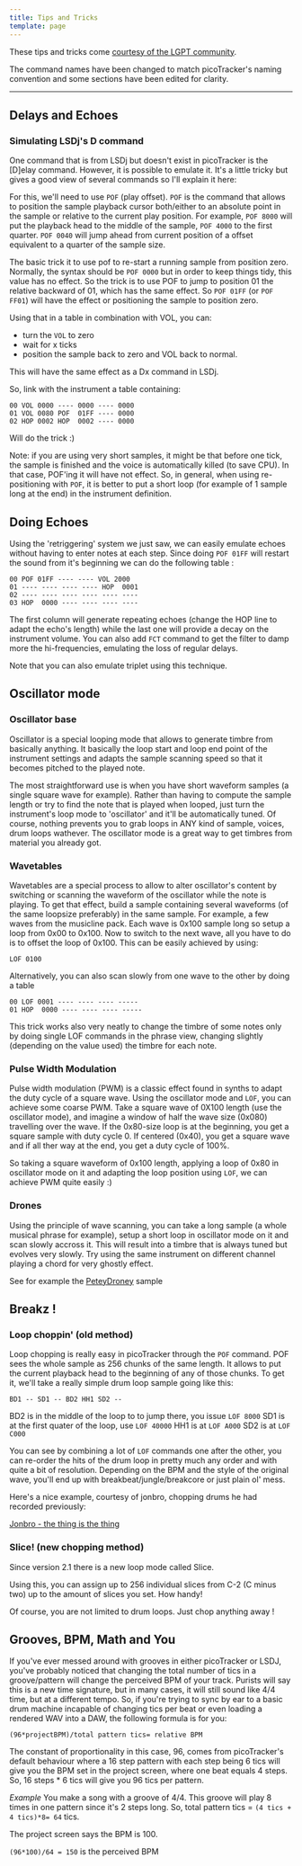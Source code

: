```yaml
---
title: Tips and Tricks
template: page
---
```


These tips and tricks come [courtesy of the LGPT community](https://github.com/djdiskmachine/LittleGPTracker/blob/master/docs/wiki/tips_and_tricks.md). 

The command names have been changed to match picoTracker's naming convention and some sections have been edited for clarity.

----

## Delays and Echoes 

### Simulating LSDj's D command

One command that is from LSDj but doesn't exist in picoTracker is the [D]elay command. However, it is possible to emulate it. It's a little tricky but gives a good view of several commands so I'll explain it here:

For this, we'll need to use `POF` (play offset). `POF` is the command that allows to position the sample playback cursor both/either to an absolute point in the sample or relative to the current play position. For example, `POF 8000` will put the playback head to the middle of the sample, `POF 4000` to the first quarter. `POF 0040` will jump ahead from current position of a offset equivalent to a quarter of the sample size.

The basic trick it to use pof to re-start a running sample from position zero. Normally, the syntax should be `POF 0000` but in order to keep things tidy, this value has no effect. So the trick is to use POF to jump to position 01 the relative backward of 01, which has the same effect. So `POF 01FF` (or `POF FF01`) will have the effect or positioning the sample to position zero.

Using that in a table in combination with VOL, you can:

* turn the `VOL` to zero
* wait for x ticks
* position the sample back to zero and VOL back to normal.

This will have the same effect as a Dx command in LSDj.

So, link with the instrument a table containing:

``` 
00 VOL 0000 ---- 0000 ---- 0000
01 VOL 0080 POF  01FF ---- 0000
02 HOP 0002 HOP  0002 ---- 0000
```

Will do the trick :)

Note: if you are using very short samples, it might be that before one tick, the sample is finished and the voice is automatically killed (to save CPU). In that case, POF'ing it will have not effect. So, in general, when using re-positioning with `POF`, it is better to put a short loop (for example of 1 sample long at the end) in the instrument definition.

## Doing Echoes
Using the 'retriggering' system we just saw, we can easily emulate echoes without having to enter notes at each step. Since doing `POF 01FF` will restart the sound from it's beginning we can do the following table :

```
00 POF 01FF ---- ---- VOL 2000
01 ---- ---- ---- ---- HOP  0001
02 ---- ---- ---- ---- ---- ----
03 HOP  0000 ---- ---- ---- ----
```

The first column will generate repeating echoes (change the HOP line to adapt the echo's length) while the last one will provide a decay on the instrument volume. You can also add `FCT` command to get the filter to damp more the hi-frequencies, emulating the loss of regular delays.

Note that you can also emulate triplet using this technique.

## Oscillator mode

### Oscillator base

Oscillator is a special looping mode that allows to generate timbre from basically anything. It basically the loop start and loop end point of the instrument settings and adapts the sample scanning speed so that it becomes pitched to the played note.

The most straightforward use is when you have short waveform samples (a single square wave for example). Rather than having to compute the sample length or try to find the note that is played when looped, just turn the instrument's loop mode to 'oscillator' and it'll be automatically tuned. Of course, nothing prevents you to grab loops in ANY kind of sample, voices, drum loops wathever. The oscillator mode is a great way to get timbres from material you already got.

### Wavetables

Wavetables are a special process to allow to alter oscillator's content by switching or scanning the waveform of the oscillator while the note is playing. To get that effect, build a sample containing several waveforms (of the same loopsize preferably) in the same sample. For example, a few waves from the musicline pack. Each wave is 0x100 sample long so setup a loop from 0x00 to 0x100. Now to switch to the next wave, all you have to do is to offset the loop of 0x100. This can be easily achieved by using:

```
LOF 0100
```

Alternatively, you can also scan slowly from one wave to the other by doing a table
```
00 LOF 0001 ---- ---- ---- -----
01 HOP  0000 ---- ---- ---- -----
```
This trick works also very neatly to change the timbre of some notes only by doing single LOF commands in the phrase view, changing slightly (depending on the value used) the timbre for each note.

### Pulse Width Modulation

Pulse width modulation (PWM) is a classic effect found in synths to adapt the duty cycle of a square wave. Using the oscillator mode and `LOF`, you can achieve some coarse PWM. Take a square wave of 0X100 length (use the oscillator mode), and imagine a window of half the wave size (0x080) travelling over the wave. If the 0x80-size loop is at the beginning, you get a square sample with duty cycle 0. If centered (0x40), you get a square wave and if all ther way at the end, you get a duty cycle of 100%.

So taking a square waveform of 0x100 length, applying a loop of 0x80 in oscillator mode on it and adapting the loop position using `LOF`, we can achieve PWM quite easily :)

### Drones

Using the principle of wave scanning, you can take a long sample (a whole musical phrase for example), setup a short loop in oscillator mode on it and scan slowly accross it. This will result into a timbre that is always tuned but evolves very slowly. Try using the same instrument on different channel playing a chord for very ghostly effect.

See for example the [PeteyDroney](http://www.hexawe.net/lgptwiki/lgpt-%20PeteyDroney.rar) sample

## Breakz !

### Loop choppin' (old method)

Loop chopping is really easy in picoTracker through the `POF` command. POF sees the whole sample as 256 chunks of the same length. It allows to put the current playback head to the beginning of any of those chunks. To get it, we'll take a really simple drum loop sample going like this:

```
BD1 -- SD1 -- BD2 HH1 SD2 -- 
```
BD2 is in the middle of the loop to to jump there, you issue `LOF 8000` SD1 is at the first quater of the loop, use `LOF 40000` HH1 is at `LOF A000` SD2 is at `LOF C000`

You can see by combining a lot of `LOF` commands one after the other, you can re-order the hits of the drum loop in pretty much any order and with quite a bit of resolution. Depending on the BPM and the style of the original wave, you'll end up with breakbeat/jungle/breakcore or just plain ol' mess.

Here's a nice example, courtesy of jonbro, chopping drums he had recorded previously:

[Jonbro - the thing is the thing](https://battleofthebits.com/arena/Entry/the+thing+is+the+thing/1479/)

### Slice! (new chopping method)

Since version 2.1 there is a new loop mode called Slice.

Using this, you can assign up to 256 individual slices from C-2 (C minus two) up to the amount of slices you set. How handy!

Of course, you are not limited to drum loops. Just chop anything away !

## Grooves, BPM, Math and You

If you've ever messed around with grooves in either picoTracker or LSDJ, you've probably noticed that changing the total number of tics in a groove/pattern will change the perceived BPM of your track. Purists will say this is a new time signature, but in many cases, it will still sound like 4/4 time, but at a different tempo. So, if you're trying to sync by ear to a basic drum machine incapable of changing tics per beat or even loading a rendered WAV into a DAW, the following formula is for you:

`(96*projectBPM)/total pattern tics= relative BPM`

The constant of proportionality in this case, 96, comes from picoTracker's default behaviour where a 16 step pattern with each step being 6 tics will give you the BPM set in the project screen, where one beat equals 4 steps. So, 16 steps * 6 tics will give you 96 tics per pattern.

*Example*
You make a song with a groove of 4/4. This groove will play 8 times in one pattern since it's 2 steps long. So, total pattern tics = `(4 tics + 4 tics)*8= 64` tics.

The project screen says the BPM is 100.

`(96*100)/64 = 150` is the perceived BPM